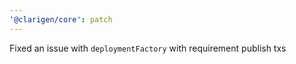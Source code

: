 ```yaml
---
'@clarigen/core': patch
---
```


Fixed an issue with `deploymentFactory` with requirement publish txs

